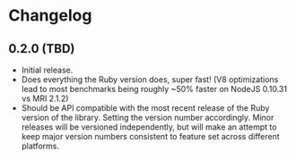 # Changelog

## 0.2.0 (TBD)

 * Initial release.
 * Does everything the Ruby version does, super fast! (V8 optimizations lead to
   most benchmarks being roughly ~50% faster on NodeJS 0.10.31 vs MRI 2.1.2)
 * Should be API compatible with the most recent release of the Ruby version of
   the library.  Setting the version number accordingly.  Minor releases will be
   versioned independently, but will make an attempt to keep major version
   numbers consistent to feature set across different platforms.
